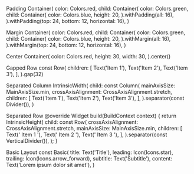 Padding
Container(
color: Colors.red,
child: Container(
color: Colors.green,
child: Container(
color: Colors.blue,
height: 20,
).withPadding(all: 16),
).withPadding(top: 24, bottom: 12, horizontal: 16),
)

Margin
Container(
color: Colors.red,
child: Container(
color: Colors.green,
child: Container(
color: Colors.blue,
height: 20,
).withMargin(all: 16),
).withMargin(top: 24, bottom: 12, horizontal: 16),
)

Center
Container(
color: Colors.red,
height: 30,
width: 30,
).center()

Gapped Row
const Row(
children: [
Text('Item 1'),
Text('Item 2'),
Text('Item 3'),
],
).gap(32)

Separated Column
IntrinsicWidth(
child: const Column(
mainAxisSize: MainAxisSize.min,
crossAxisAlignment: CrossAxisAlignment.stretch,
children: [
Text('Item 1'),
Text('Item 2'),
Text('Item 3'),
],
).separator(const Divider()),
)

Separated Row
@override
Widget build(BuildContext context) {
return IntrinsicHeight(
child: const Row(
crossAxisAlignment: CrossAxisAlignment.stretch,
mainAxisSize: MainAxisSize.min,
children: [
Text(' Item 1 '),
Text(' Item 2 '),
Text(' Item 3 '),
],
).separator(const VerticalDivider()),
);
}

Basic Layout
const Basic(
title: Text('Title'),
leading: Icon(Icons.star),
trailing: Icon(Icons.arrow_forward),
subtitle: Text('Subtitle'),
content: Text('Lorem ipsum dolor sit amet'),
)
